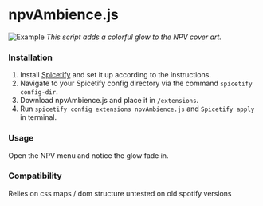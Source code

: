# npvAmbience.js

![Example](example.png)
_This script adds a colorful glow to the NPV cover art._

### Installation

1. Install [Spicetify](https://spicetify.app) and set it up according to the instructions.
2. Navigate to your Spicetify config directory via the command `spicetify config-dir`.
3. Download npvAmbience.js and place it in `/extensions`.
4. Run `spicetify config extensions npvAmbience.js` and `Spicetify apply` in terminal.

### Usage

Open the NPV menu and notice the glow fade in.

### Compatibility

Relies on css maps / dom structure
untested on old spotify versions
